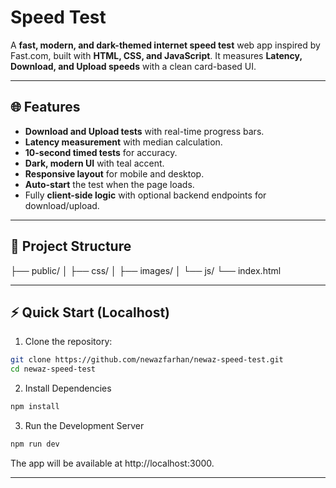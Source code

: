 # Speed Test

A **fast, modern, and dark-themed internet speed test** web app inspired by Fast.com, built with **HTML, CSS, and JavaScript**. It measures **Latency, Download, and Upload speeds** with a clean card-based UI.

---

## 🌐 Features

- **Download and Upload tests** with real-time progress bars.
- **Latency measurement** with median calculation.
- **10-second timed tests** for accuracy.
- **Dark, modern UI** with teal accent.
- **Responsive layout** for mobile and desktop.
- **Auto-start** the test when the page loads.
- Fully **client-side logic** with optional backend endpoints for download/upload.

---

## 📂 Project Structure

├── public/
│   ├── css/
│   ├── images/
│   └── js/
└── index.html

---

## ⚡ Quick Start (Localhost)

1. Clone the repository:

```bash
git clone https://github.com/newazfarhan/newaz-speed-test.git
cd newaz-speed-test
```
2. Install Dependencies
```bash
npm install
```
3. Run the Development Server
```bash
npm run dev
```
The app will be available at http://localhost:3000.

---